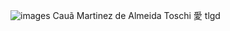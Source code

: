 ![images](https://github.com/user-attachments/assets/295bc3ba-b0ff-422f-b2ae-cfcc6c4fc134)
Cauã Martinez de Almeida Toschi 愛 tlgd
